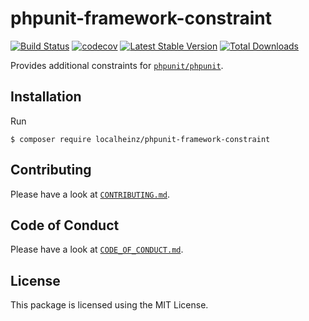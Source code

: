 # phpunit-framework-constraint

[![Build Status](https://travis-ci.com/localheinz/phpunit-framework-constraint.svg?branch=master)](https://travis-ci.com/localheinz/phpunit-framework-constraint)
[![codecov](https://codecov.io/gh/localheinz/phpunit-framework-constraint/branch/master/graph/badge.svg)](https://codecov.io/gh/localheinz/phpunit-framework-constraint)
[![Latest Stable Version](https://poser.pugx.org/localheinz/phpunit-framework-constraint/v/stable)](https://packagist.org/packages/localheinz/phpunit-framework-constraint)
[![Total Downloads](https://poser.pugx.org/localheinz/phpunit-framework-constraint/downloads)](https://packagist.org/packages/localheinz/phpunit-framework-constraint)

Provides additional constraints for [`phpunit/phpunit`](https://github.com/sebastianbergmann/phpunit).

## Installation

Run

```
$ composer require localheinz/phpunit-framework-constraint
```

## Contributing

Please have a look at [`CONTRIBUTING.md`](.github/CONTRIBUTING.md).

## Code of Conduct

Please have a look at [`CODE_OF_CONDUCT.md`](.github/CODE_OF_CONDUCT.md).

## License

This package is licensed using the MIT License.
